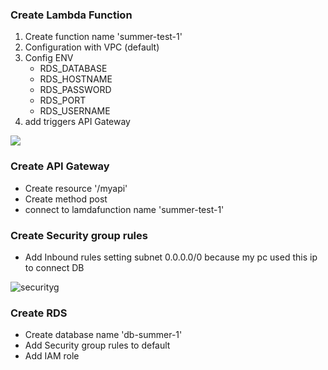 ### Create Lambda Function

1. Create function name 'summer-test-1'
2. Configuration with VPC (default)
3. Config ENV 
     * RDS_DATABASE
     * RDS_HOSTNAME
     * RDS_PASSWORD
     * RDS_PORT
     * RDS_USERNAME	
4. add triggers API Gateway

<img src="AWSlambda">

### Create API Gateway
* Create resource '/myapi'
* Create method post
* connect to lamdafunction name 'summer-test-1'

### Create Security group rules
* Add Inbound rules setting subnet 0.0.0.0/0 because my pc used this ip to connect DB

![securityg](https://ibb.co/p10xL48)

### Create RDS

* Create database name 'db-summer-1'
* Add Security group rules to default 
* Add IAM role
